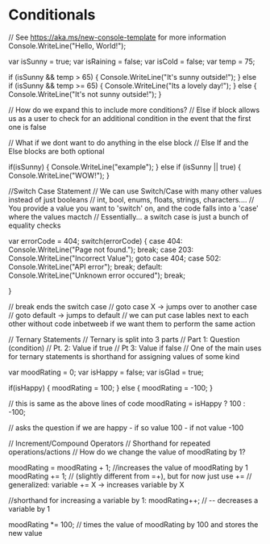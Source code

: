 # Conditionals
// See https://aka.ms/new-console-template for more information
Console.WriteLine("Hello, World!");

var isSunny = true;
var isRaining = false;
var isCold = false;
var temp = 75;

if (isSunny && temp > 65)
{
    Console.WriteLine("It's sunny outside!");
}
else if (isSunny && temp >= 65)
{
    Console.WriteLine("Its a lovely day!");
}
else
{
    Console.WriteLine("It's not sunny outside!");
}

// How do we expand this to include more conditions?
// Else if block allows us as a user to check for an additional condition in the event that the first one is false

// What if we dont want to do anything in the else block
// Else If and the Else blocks are both optional

if(isSunny)
{
    Console.WriteLine("example");
}
else if (isSunny || true)
{
    Console.WriteLine("WOW!");
}

//Switch Case Statement
// We can use Switch/Case with many other values instead of just booleans
// int, bool, enums, floats, strings, characters....
// You provide a value you want to 'switch' on, and the code falls into a 'case' where the values mactch
// Essentially... a switch case is just a bunch of equality checks

var errorCode = 404;
switch(errorCode)
{
    case 404:
        Console.WriteLine("Page not found.");
        break;
    case 203:
        Console.WriteLine("Incorrect Value");
        goto case 404;
    case 502:
        Console.WriteLine("API error");
        break;
    default:
        Console.WriteLine("Unknown error occured");
        break;


}

// break ends the switch case
// goto case X -> jumps over to another case
// goto default -> jumps to default
// we can put case lables next to each other without code inbetweeb if we want them to perform the same action

// Ternary Statements
// Ternary is split into 3 parts
// Part 1: Question (condition)
// Pt. 2: Value if true
// Pt 3: Value if false
// One of the main uses for ternary statements is shorthand for assigning values of some kind

var moodRating = 0;
var isHappy = false;
var isGlad = true;

if(isHappy)
{
    moodRating = 100;
}
else
{
    moodRating = -100;
}

// this is same as the above lines of code
moodRating = isHappy ? 100 : -100;

// asks the question if we are happy - if so value 100 - if not value -100

// Increment/Compound Operators
// Shorthand for repeated operations/actions
// How do we change the value of moodRating by 1?

moodRating = moodRating + 1; //increases the value of moodRating by 1
moodRating += 1; // (slightly different from =+), but for now just use +=
// generalized: variable += X -> increases variable by X

//shorthand for increasing a variable by 1:
moodRating++; // -- decreases a variable by 1

moodRating *= 100; // times the value of moodRating by 100 and stores the new value
